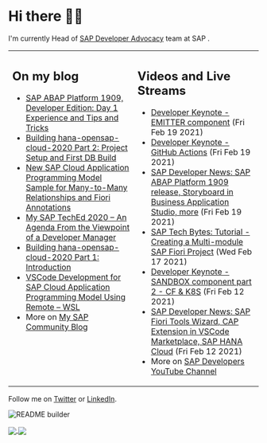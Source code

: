 
# Hi there 👋🏼

I'm currently Head of [SAP Developer Advocacy](https://developers.sap.com/) team at SAP .

<table><tr><td valign="top" width="50%">
 
## On my blog
- [SAP ABAP Platform 1909, Developer Edition: Day 1 Experience and Tips and Tricks](https://blogs.sap.com/?p=1278655) 
- [Building hana-opensap-cloud-2020 Part 2: Project Setup and First DB Build](https://blogs.sap.com/?p=1258763) 
- [New SAP Cloud Application Programming Model Sample for Many-to-Many Relationships and Fiori Annotations](https://blogs.sap.com/?p=1244336) 
- [My SAP TechEd 2020 – An Agenda From the Viewpoint of a Developer Manager](https://blogs.sap.com/2020/11/13/my-sap-teched-2020-an-agenda-from-the-viewpoint-of-a-developer-manager/) 
- [Building hana-opensap-cloud-2020 Part 1: Introduction](https://blogs.sap.com/?p=1219900) 
- [VSCode Development for SAP Cloud Application Programming Model Using Remote – WSL](https://blogs.sap.com/2020/11/10/vscode-development-for-sap-cloud-application-programming-model-using-remote-wsl/) 
- More on [My SAP Community Blog](https://people.sap.com/thomas.jung#content:blogposts)
</td>
  
<td valign="top" width="50%">
  
## Videos and Live Streams
- [Developer Keynote - EMITTER component](https://www.youtube.com/watch?v=dq-PSlUun6g) (Fri Feb 19 2021)
- [Developer Keynote - GitHub Actions](https://www.youtube.com/watch?v=THdTT5UdDnY) (Fri Feb 19 2021)
- [SAP Developer News: SAP ABAP Platform 1909 release, Storyboard in Business Application Studio, more](https://www.youtube.com/watch?v=3aqL8_9SaYk) (Fri Feb 19 2021)
- [SAP Tech Bytes: Tutorial - Creating a Multi-module SAP Fiori Project](https://www.youtube.com/watch?v=yvUUBbw85-M) (Wed Feb 17 2021)
- [Developer Keynote - SANDBOX component part 2 - CF & K8S](https://www.youtube.com/watch?v=yYeiTs4AC_U) (Fri Feb 12 2021)
- [SAP Developer News: SAP Fiori Tools Wizard, CAP Extension in VSCode Marketplace, SAP HANA Cloud](https://www.youtube.com/watch?v=HIcQbRXCB9E) (Fri Feb 12 2021)
- More on [SAP Developers YouTube Channel](https://www.youtube.com/channel/UCNfmelKDrvRmjYwSi9yvrMg)
</td></tr></table>

Follow me on [Twitter](https://twitter.com/thomas_jung) or [LinkedIn](https://www.linkedin.com/in/thomasjungsap/).

![README builder](https://github.com/jung-thomas/jung-thomas/workflows/README%20builder/badge.svg)

<a href="https://github.com/anuraghazra/github-readme-stats">
  <img align="center" src="https://github-readme-stats.vercel.app/api?username=jung-thomas&count_private=true&show_icons=true&theme=dark" />
</a>
<a href="https://github.com/anuraghazra/github-readme-stats">
  <img align="center" src="https://github-readme-stats.vercel.app/api/top-langs/?username=jung-thomas&show_icons=true&theme=dark" />
</a>


